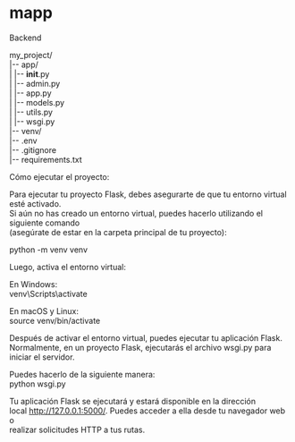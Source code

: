 # mapp
Backend

my_project/  
|-- app/  
|   |-- __init__.py  
|   |-- admin.py  
|   |-- app.py  
|   |-- models.py  
|   |-- utils.py  
|   |-- wsgi.py  
|-- venv/  
|-- .env  
|-- .gitignore  
|-- requirements.txt  

Cómo ejecutar el proyecto: 

Para ejecutar tu proyecto Flask, debes asegurarte de que tu entorno virtual esté activado.   
Si aún no has creado un entorno virtual, puedes hacerlo utilizando el siguiente comando   
(asegúrate de estar en la carpeta principal de tu proyecto):  

python -m venv venv  

Luego, activa el entorno virtual:  

En Windows:  
venv\Scripts\activate  
  
En macOS y Linux:  
source venv/bin/activate  

Después de activar el entorno virtual, puedes ejecutar tu aplicación Flask.  
Normalmente, en un proyecto Flask, ejecutarás el archivo wsgi.py para iniciar el servidor.  

Puedes hacerlo de la siguiente manera:  
python wsgi.py  

Tu aplicación Flask se ejecutará y estará disponible en la dirección   
local http://127.0.0.1:5000/. Puedes acceder a ella desde tu navegador web o   
realizar solicitudes HTTP a tus rutas.  

